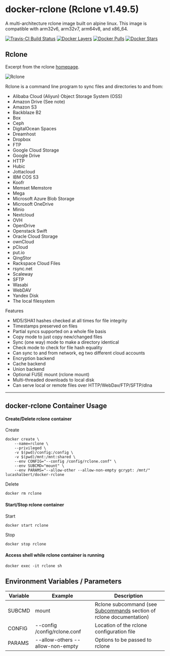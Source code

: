 [rclone-home]: https://rclone.org
[travis]: https://travis-ci.org/lucashalbert/docker-rclone
[microbadger]: https://microbadger.com/images/lucashalbert/docker-rclone
[dockerstore]: https://store.docker.com/community/images/lucashalbert/docker-rclone
# docker-rclone (Rclone v1.49.5)
A multi-architecture rclone image built on alpine linux. This image is compatible with arm32v6, arm32v7, arm64v8, and x86_64.

[![Travis-CI Build Status](https://travis-ci.org/lucashalbert/docker-rclone.svg?branch=master)][travis]
[![Docker Layers](https://images.microbadger.com/badges/image/lucashalbert/docker-rclone.svg)][microbadger]
[![Docker Pulls](https://img.shields.io/docker/pulls/lucashalbert/docker-rclone.svg)][dockerstore]
[![Docker Stars](https://img.shields.io/docker/stars/lucashalbert/docker-rclone.svg)][dockerstore]

## Rclone
Excerpt from the rclone [homepage][rclone-home].

![Rclone](https://rclone.org/img/rclone-120x120.png)

Rclone is a command line program to sync files and directories to and from:

* Alibaba Cloud (Aliyun) Object Storage System (OSS)  
* Amazon Drive   (See note)
* Amazon S3  
* Backblaze B2  
* Box  
* Ceph  
* DigitalOcean Spaces  
* Dreamhost  
* Dropbox  
* FTP  
* Google Cloud Storage  
* Google Drive  
* HTTP  
* Hubic  
* Jottacloud  
* IBM COS S3  
* Koofr  
* Memset Memstore  
* Mega  
* Microsoft Azure Blob Storage  
* Microsoft OneDrive  
* Minio  
* Nextcloud  
* OVH  
* OpenDrive  
* Openstack Swift  
* Oracle Cloud Storage  
* ownCloud  
* pCloud  
* put.io  
* QingStor  
* Rackspace Cloud Files  
* rsync.net  
* Scaleway  
* SFTP  
* Wasabi  
* WebDAV  
* Yandex Disk  
* The local filesystem  

Features
* MD5/SHA1 hashes checked at all times for file integrity
* Timestamps preserved on files
* Partial syncs supported on a whole file basis
* Copy mode to just copy new/changed files
* Sync (one way) mode to make a directory identical
* Check mode to check for file hash equality
* Can sync to and from network, eg two different cloud accounts
* Encryption backend
* Cache backend
* Union backend
* Optional FUSE mount (rclone mount)
* Multi-threaded downloads to local disk
* Can serve local or remote files over HTTP/WebDav/FTP/SFTP/dlna
---
## docker-rclone Container Usage
#### Create/Delete rclone container
Create
```
docker create \
    --name=rclone \
    --privileged \
    -v $(pwd)/config:/config \
    -v $(pwd)/mnt:/mnt:shared \
    --env CONFIG="--config /config/rclone.conf" \
    --env SUBCMD="mount" \
    --env PARAMS="--allow-other --allow-non-empty gcrypt: /mnt/" lucashalbert/docker-rclone
```
Delete
```
docker rm rclone
```
#### Start/Stop rclone container
Start
```
docker start rclone
```
Stop
```
docker stop rclone
```
#### Access shell while rclone container is running
```
docker exec -it rclone sh
```

## Environment Variables / Parameters
|Variable|Example|Description|
|---|---|---|
|SUBCMD|mount|Rclone subcommand (see [Subcommands](https://rclone.org/docs/#subcommands) section of rclone documentation)|
|CONFIG|--config /config/rclone.conf|Location of the rclone configuration file|
|PARAMS|--allow-others --allow-non-empty |Options to be passed to rclone|

